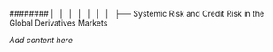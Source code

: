 ######## |   |   |   |   |   |   |   ├── Systemic Risk and Credit Risk in the Global Derivatives Markets

*Add content here*
